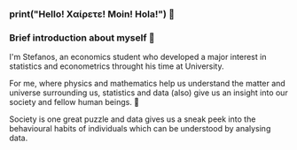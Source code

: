 ### print("Hello! Χαίρετε! Moin! Hola!") 👋  

### Brief introduction about myself 👦
    
I'm Stefanos, an economics student who developed a major interest in statistics and econometrics throught his time at University. 

For me, where physics and mathematics help us understand the matter and universe surrounding us, statistics and data (also) give us an insight into our society and fellow human beings. 🤔

Society is one great puzzle and data gives us a sneak peek into the behavioural habits of individuals which can be understood by analysing data. 
<!--
**StefLeonidasAnalytics/StefLeonidasAnalytics** is a ✨ _special_ ✨ repository because its `README.md` (this file) appears on your GitHub profile.

Here are some ideas to get you started:

- 🔭 I’m currently working on ...
- 🌱 I’m currently learning ...
- 👯 I’m looking to collaborate on ...
-  I’m looking for help with ...
- 💬 Ask me about ...
- 📫 How to reach me: ...
- ⚡ Fun fact: ...
-->
